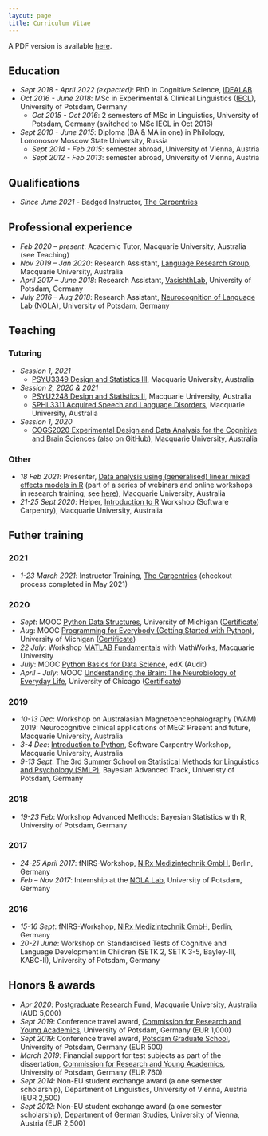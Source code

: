```yaml
---
layout: page
title: Curriculum Vitae
---
```


A PDF version is available [here](CV_MKorochkina.pdf).

## Education

* *Sept 2018 - April 2022 (expected)*: PhD in Cognitive Science, [IDEALAB](https://phd-idealab.com/)
* *Oct 2016 - June 2018*: MSc in Experimental & Clinical Linguistics ([IECL](https://www.uni-potsdam.de/en/iecl/index)), University of Potsdam, Germany
  * *Oct 2015 - Oct 2016*: 2 semesters of MSc in Linguistics, University of Potsdam, Germany (switched to MSc IECL in Oct 2016)
* *Sept 2010 - June 2015*: Diploma (BA & MA in one) in Philology, Lomonosov Moscow State University, Russia
  * *Sept 2014 - Feb 2015*: semester abroad, University of Vienna, Austria
  * *Sept 2012 - Feb 2013*: semester abroad, University of Vienna, Austria

## Qualifications
* *Since June 2021* - Badged Instructor, [The Carpentries](https://carpentries.org/)

## Professional experience

* *Feb 2020 – present*: Academic Tutor, Macquarie University, Australia (see Teaching)
* *Nov 2019 – Jan 2020*: Research Assistant, [Language Research Group](https://www.mq.edu.au/about/about-the-university/faculties-and-departments/medicine-and-health-sciences/departments-and-centres/department-of-cognitive-science/our-research/language), Macquarie University, Australia
* *April 2017 – June 2018*: Research Assistant, [VasishthLab](https://vasishth.github.io/), University of Potsdam, Germany
* *July 2016 – Aug 2018*: Research Assistant, [Neurocognition of Language Lab (NOLA)](http://www.uni-potsdam.de/nola/index.html), University of Potsdam, Germany

## Teaching

### Tutoring

* *Session 1, 2021*
  * [PSYU3349 Design and Statistics III](https://unitguides.mq.edu.au/unit_offerings/139805/unit_guide), Macquarie University, Australia
* *Session 2, 2020 &amp; 2021*
  * [PSYU2248 Design and Statistics II](https://unitguides.mq.edu.au/unit_offerings/140336/unit_guide), Macquarie University, Australia
  * [SPHL3311 Acquired Speech and Language Disorders](https://unitguides.mq.edu.au/unit_offerings/134147/unit_guide), Macquarie University, Australia
* *Session 1, 2020*
  * [COGS2020 Experimental Design and Data Analysis for the Cognitive and Brain Sciences](https://unitguides.mq.edu.au/unit_offerings/123650/unit_guide) (also on [GitHub](https://crossley.github.io/cogs2020_2020/index.html)), Macquarie University, Australia

### Other

* *18 Feb 2021*: Presenter, [Data analysis using (generalised) linear mixed effects models in R](https://github.com/mariakna/MQ-eResearchTraining-GLMMs) (part of a series of webinars and online workshops in research training; see [here](https://www.eventbrite.co.uk/e/2021-eresearch-training-kickoff-at-macquarie-university-tickets-136557911389)), Macquarie University, Australia
* *21-25 Sept 2020*: Helper, [Introduction to R](https://mq-software-carpentry.github.io/2020-09-21-intro-to-r/) Workshop (Software Carpentry), Macquarie University, Australia

## Futher training

### 2021

* *1-23 March 2021*: Instructor Training, [The Carpentries](https://carpentries.org/) (checkout process completed in May 2021)

### 2020

* *Sept*: MOOC [Python Data Structures](https://www.coursera.org/learn/python-data), University of Michigan ([Certificate](https://github.com/mariakna/mariakna.github.io/blob/master/certificate_python_course_part2.pdf))
* *Aug*: MOOC [Programming for Everybody (Getting Started with Python)](https://www.coursera.org/learn/python), University of Michigan ([Certificate](https://github.com/mariakna/mariakna.github.io/blob/master/certificate_python_course_part1.pdf))
* *22 July*: Workshop [MATLAB Fundamentals](https://www.eventbrite.co.uk/e/matlab-fundamentals-at-macquarie-university-tickets-111336725142) with MathWorks, Macquarie University
* *July*: MOOC [Python Basics for Data Science](https://learning.edx.org/course/course-v1:IBM+PY0101EN+1T2020/home), edX (Audit)
* *April - July*: MOOC [Understanding the Brain: The Neurobiology of Everyday Life](https://www.coursera.org/learn/neurobiology?#enroll), University of Chicago ([Certificate](https://github.com/mariakna/mariakna.github.io/blob/master/Coursera%203FM8UYY27R4_certificate.pdf))

### 2019

* *10-13 Dec*: Workshop on Australasian Magnetoencephalography (WAM) 2019: Neurocognitive clinical applications of MEG: Present and future, Macquarie University, Australia
* *3-4 Dec*: [Introduction to Python](https://mq-software-carpentry.github.io/2019-12-03-intro-to-python/), Software Carpentry Workshop, Macquarie University, Australia
* *9-13 Sept*: [The 3rd Summer School on Statistical Methods for Linguistics and Psychology (SMLP)](https://vasishth.github.io/smlp2019/), Bayesian Advanced Track, Univeristy of Potsdam, Germany

### 2018

* *19-23 Feb*: Workshop Advanced Methods: Bayesian Statistics with R, University of Potsdam, Germany

### 2017

* *24-25 April 2017*: fNIRS-Workshop, [NIRx Medizintechnik GmbH](https://nirx.net/), Berlin, Germany
* *Feb – Nov 2017*: Internship at the [NOLA Lab](http://www.uni-potsdam.de/nola/index.html), University of Potsdam, Germany

### 2016

* *15-16 Sept*: fNIRS-Workshop, [NIRx Medizintechnik GmbH](https://nirx.net/), Berlin, Germany
* *20-21 June*: Workshop on Standardised Tests of Cognitive and Language Development in Children (SETK 2, SETK 3-5, Bayley-III, KABC-II), University of Potsdam, Germany

## Honors & awards

* *Apr 2020*: [Postgraduate Research Fund](https://students.mq.edu.au/study/my-research-program/grants-and-funding), Macquarie University, Australia (AUD 5,000)
* *Sept 2019*: Conference travel award, [Commission for Research and Young Academics](https://www.uni-potsdam.de/en/humfak/research/supportforyoungacademics/fundingopportunitiesatthefaculty), University of Potsdam, Germany (EUR 1,000)
* *Sept 2019*: Conference travel award, [Potsdam Graduate School](https://www.uni-potsdam.de/en/pogs/), University of Potsdam, Germany (EUR 500)
* *March 2019*: Financial support for test subjects as part of the dissertation, [Commission for Research and Young Academics](https://www.uni-potsdam.de/en/humfak/research/supportforyoungacademics/fundingopportunitiesatthefaculty), University of Potsdam, Germany (EUR 760)
* *Sept 2014*: Non-EU student exchange award (a one semester scholarship), Department of Linguistics, University of Vienna, Austria (EUR 2,500)
* *Sept 2012*: Non-EU student exchange award (a one semester scholarship), Department of German Studies, University of Vienna, Austria (EUR 2,500)






